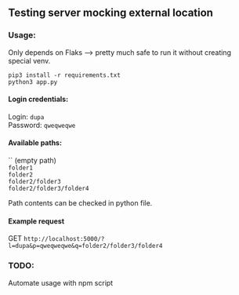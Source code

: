 ## Testing server mocking external location  
  
### Usage:  
Only depends on Flaks --> pretty much safe to run it without creating special venv.  
```
pip3 install -r requirements.txt  
python3 app.py
```
  
#### Login credentials:  
Login: `dupa`  
Password: `qweqweqwe`  
  
#### Available paths:  
`` (empty path)  
`folder1`  
`folder2`  
`folder2/folder3`  
`folder2/folder3/folder4`  
  
Path contents can be checked in python file.  
  
#### Example request  
GET `http://localhost:5000/?l=dupa&p=qweqweqwe&q=folder2/folder3/folder4`  
  
### TODO:  
Automate usage with npm script  
